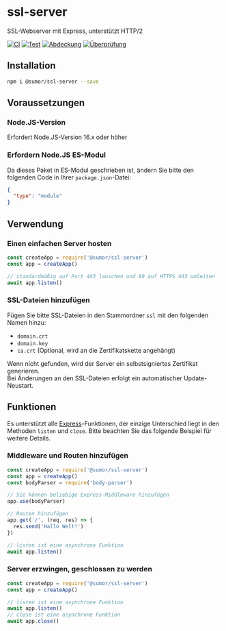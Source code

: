 # ssl-server

SSL-Webserver mit Express, unterstützt HTTP/2

[![CI](https://github.com/sumor-cloud/ssl-server/actions/workflows/ci.yml/badge.svg)](https://github.com/sumor-cloud/ssl-server/actions/workflows/ci.yml)
[![Test](https://github.com/sumor-cloud/ssl-server/actions/workflows/ut.yml/badge.svg)](https://github.com/sumor-cloud/ssl-server/actions/workflows/ut.yml)
[![Abdeckung](https://github.com/sumor-cloud/ssl-server/actions/workflows/coverage.yml/badge.svg)](https://github.com/sumor-cloud/ssl-server/actions/workflows/coverage.yml)
[![Überprüfung](https://github.com/sumor-cloud/ssl-server/actions/workflows/audit.yml/badge.svg)](https://github.com/sumor-cloud/ssl-server/actions/workflows/audit.yml)

## Installation

```bash
npm i @sumor/ssl-server --save
```

## Voraussetzungen

### Node.JS-Version

Erfordert Node.JS-Version 16.x oder höher

### Erfordern Node.JS ES-Modul

Da dieses Paket in ES-Modul geschrieben ist,
ändern Sie bitte den folgenden Code in Ihrer `package.json`-Datei:

```json
{
  "type": "module"
}
```

## Verwendung

### Einen einfachen Server hosten

```javascript
const createApp = require('@sumor/ssl-server')
const app = createApp()

// standardmäßig auf Port 443 lauschen und 80 auf HTTPS 443 umleiten
await app.listen()
```

### SSL-Dateien hinzufügen

Fügen Sie bitte SSL-Dateien in den Stammordner `ssl` mit den folgenden Namen hinzu:

- `domain.crt`
- `domain.key`
- `ca.crt` (Optional, wird an die Zertifikatskette angehängt)

Wenn nicht gefunden, wird der Server ein selbstsigniertes Zertifikat generieren.  
Bei Änderungen an den SSL-Dateien erfolgt ein automatischer Update-Neustart.

## Funktionen

Es unterstützt alle [Express](https://www.npmjs.com/package/express)-Funktionen, der einzige Unterschied liegt in den Methoden `listen` und `close`. Bitte beachten Sie das folgende Beispiel für weitere Details.

### Middleware und Routen hinzufügen

```javascript
const createApp = require('@sumor/ssl-server')
const app = createApp()
const bodyParser = require('body-parser')

// Sie können beliebige Express-Middleware hinzufügen
app.use(bodyParser)

// Routen hinzufügen
app.get('/', (req, res) => {
  res.send('Hallo Welt!')
})

// listen ist eine asynchrone Funktion
await app.listen()
```

### Server erzwingen, geschlossen zu werden

```javascript
const createApp = require('@sumor/ssl-server')
const app = createApp()

// listen ist eine asynchrone Funktion
await app.listen()
// close ist eine asynchrone Funktion
await app.close()
```
